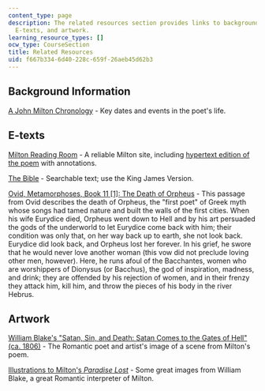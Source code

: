 ```yaml
---
content_type: page
description: The related resources section provides links to background information,
  E-texts, and artwork.
learning_resource_types: []
ocw_type: CourseSection
title: Related Resources
uid: f667b334-6d40-228c-659f-26aeb45d62b3
---
```


Background Information
----------------------

[A John Milton Chronology](http://facultystaff.richmond.edu/~creamer/milton/chronology.html) - Key dates and events in the poet's life.

E-texts
-------

[Milton Reading Room](http://www.dartmouth.edu/~milton/) - A reliable Milton site, including [hypertext edition of the poem](http://www.dartmouth.edu/~milton/reading_room/pl/book_1/index.shtml) with annotations.

[The Bible](http://www.biblegateway.com/) - Searchable text; use the King James Version.

[Ovid, Metamorphoses, Book 11 \[1\]: The Death of Orpheus](http://www.theoi.com/Text/OvidMetamorphoses11.html) - This passage from Ovid describes the death of Orpheus, the "first poet" of Greek myth whose songs had tamed nature and built the walls of the first cities. When his wife Eurydice died, Orpheus went down to Hell and by his art persuaded the gods of the underworld to let Eurydice come back with him; their condition was only that, on her way back up to earth, she not look back. Eurydice did look back, and Orpheus lost her forever. In his grief, he swore that he would never love another woman (this vow did not preclude loving other men, however). Here, he runs afoul of the Bacchantes, women who are worshippers of Dionysus (or Bacchus), the god of inspiration, madness, and drink; they are offended by his rejection of women, and in their frenzy they attack him, kill him, and throw the pieces of his body in the river Hebrus.

Artwork
-------

[William Blake's "Satan, Sin, and Death: Satan Comes to the Gates of Hell" (ca. 1806)](http://www.william-blake.org/Satan,-Sin,-and-Death--Satan-Comes-to-the-Gates-of-Hell.html) - The Romantic poet and artist's image of a scene from Milton's poem.

[Illustrations to Milton's _Paradise Lost_](http://www.blakearchive.org/exist/blake/archive/work.xq?workid=but529&java=yes) - Some great images from William Blake, a great Romantic interpreter of Milton.